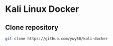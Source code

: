 # Kali Linux Docker

## Clone repository

```bash
git clone https://github.com/ywy50/kali-docker
```
